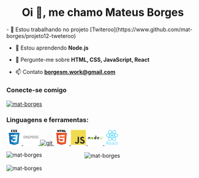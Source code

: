 <h1 align="center">Oi 👋, me chamo Mateus Borges</h1>
- 🔭 Estou trabalhando no projeto [Twiteroo](https://www.github.com/mat-borges/projeto12-tweteroo)

- 🌱 Estou aprendendo **Node.js**

- 💬 Pergunte-me sobre **HTML, CSS, JavaScript, React**

- 📫 Contato **borgesm.work@gmail.com**

<h3 align="left">Conecte-se comigo</h3>
<p align="left">
<a href="https://linkedin.com/in/mat-borges" target="blank"><img align="center" src="https://raw.githubusercontent.com/rahuldkjain/github-profile-readme-generator/master/src/images/icons/Social/linked-in-alt.svg" alt="mat-borges" height="30" width="40" /></a>
</p>

<h3 align="left">Linguagens e ferramentas:</h3>
<p align="left"> <a href="https://www.w3schools.com/css/" target="_blank" rel="noreferrer"> <img src="https://raw.githubusercontent.com/devicons/devicon/master/icons/css3/css3-original-wordmark.svg" alt="css3" width="40" height="40"/> </a> <a href="https://expressjs.com" target="_blank" rel="noreferrer"> <img src="https://raw.githubusercontent.com/devicons/devicon/master/icons/express/express-original-wordmark.svg" alt="express" width="40" height="40"/> </a> <a href="https://git-scm.com/" target="_blank" rel="noreferrer"> <img src="https://www.vectorlogo.zone/logos/git-scm/git-scm-icon.svg" alt="git" width="40" height="40"/> </a> <a href="https://www.w3.org/html/" target="_blank" rel="noreferrer"> <img src="https://raw.githubusercontent.com/devicons/devicon/master/icons/html5/html5-original-wordmark.svg" alt="html5" width="40" height="40"/> </a> <a href="https://developer.mozilla.org/en-US/docs/Web/JavaScript" target="_blank" rel="noreferrer"> <img src="https://raw.githubusercontent.com/devicons/devicon/master/icons/javascript/javascript-original.svg" alt="javascript" width="40" height="40"/> </a> <a href="https://nodejs.org" target="_blank" rel="noreferrer"> <img src="https://raw.githubusercontent.com/devicons/devicon/master/icons/nodejs/nodejs-original-wordmark.svg" alt="nodejs" width="40" height="40"/> </a> <a href="https://reactjs.org/" target="_blank" rel="noreferrer"> <img src="https://raw.githubusercontent.com/devicons/devicon/master/icons/react/react-original-wordmark.svg" alt="react" width="40" height="40"/> </a> </p>

<p><img align="left" width="200" src="https://github-readme-stats.vercel.app/api/top-langs?username=mat-borges&show_icons=true&theme=dracula&locale=pt-br&layout=compact" alt="mat-borges" /></p>

<p>&nbsp;<img align="center" width="400" src="https://github-readme-stats.vercel.app/api?username=mat-borges&show_icons=true&theme=dracula&locale=pt-br" alt="mat-borges" /></p>

<p><img align="center" width="200" src="https://github-readme-streak-stats.herokuapp.com/?user=mat-borges&theme=dark" alt="mat-borges" /></p>


